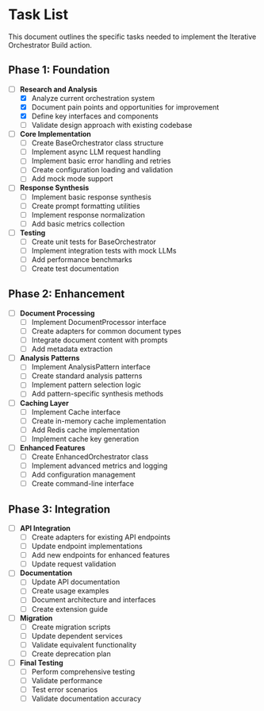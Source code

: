 # Task List

This document outlines the specific tasks needed to implement the Iterative Orchestrator Build action.

## Phase 1: Foundation

- [ ] **Research and Analysis**
  - [x] Analyze current orchestration system
  - [x] Document pain points and opportunities for improvement
  - [x] Define key interfaces and components
  - [ ] Validate design approach with existing codebase

- [ ] **Core Implementation**
  - [ ] Create BaseOrchestrator class structure
  - [ ] Implement async LLM request handling
  - [ ] Implement basic error handling and retries
  - [ ] Create configuration loading and validation
  - [ ] Add mock mode support

- [ ] **Response Synthesis**
  - [ ] Implement basic response synthesis
  - [ ] Create prompt formatting utilities
  - [ ] Implement response normalization
  - [ ] Add basic metrics collection

- [ ] **Testing**
  - [ ] Create unit tests for BaseOrchestrator
  - [ ] Implement integration tests with mock LLMs
  - [ ] Add performance benchmarks
  - [ ] Create test documentation

## Phase 2: Enhancement

- [ ] **Document Processing**
  - [ ] Implement DocumentProcessor interface
  - [ ] Create adapters for common document types
  - [ ] Integrate document content with prompts
  - [ ] Add metadata extraction

- [ ] **Analysis Patterns**
  - [ ] Implement AnalysisPattern interface
  - [ ] Create standard analysis patterns
  - [ ] Implement pattern selection logic
  - [ ] Add pattern-specific synthesis methods

- [ ] **Caching Layer**
  - [ ] Implement Cache interface
  - [ ] Create in-memory cache implementation
  - [ ] Add Redis cache implementation
  - [ ] Implement cache key generation

- [ ] **Enhanced Features**
  - [ ] Create EnhancedOrchestrator class
  - [ ] Implement advanced metrics and logging
  - [ ] Add configuration management
  - [ ] Create command-line interface

## Phase 3: Integration

- [ ] **API Integration**
  - [ ] Create adapters for existing API endpoints
  - [ ] Update endpoint implementations
  - [ ] Add new endpoints for enhanced features
  - [ ] Update request validation

- [ ] **Documentation**
  - [ ] Update API documentation
  - [ ] Create usage examples
  - [ ] Document architecture and interfaces
  - [ ] Create extension guide

- [ ] **Migration**
  - [ ] Create migration scripts
  - [ ] Update dependent services
  - [ ] Validate equivalent functionality
  - [ ] Create deprecation plan

- [ ] **Final Testing**
  - [ ] Perform comprehensive testing
  - [ ] Validate performance
  - [ ] Test error scenarios
  - [ ] Validate documentation accuracy